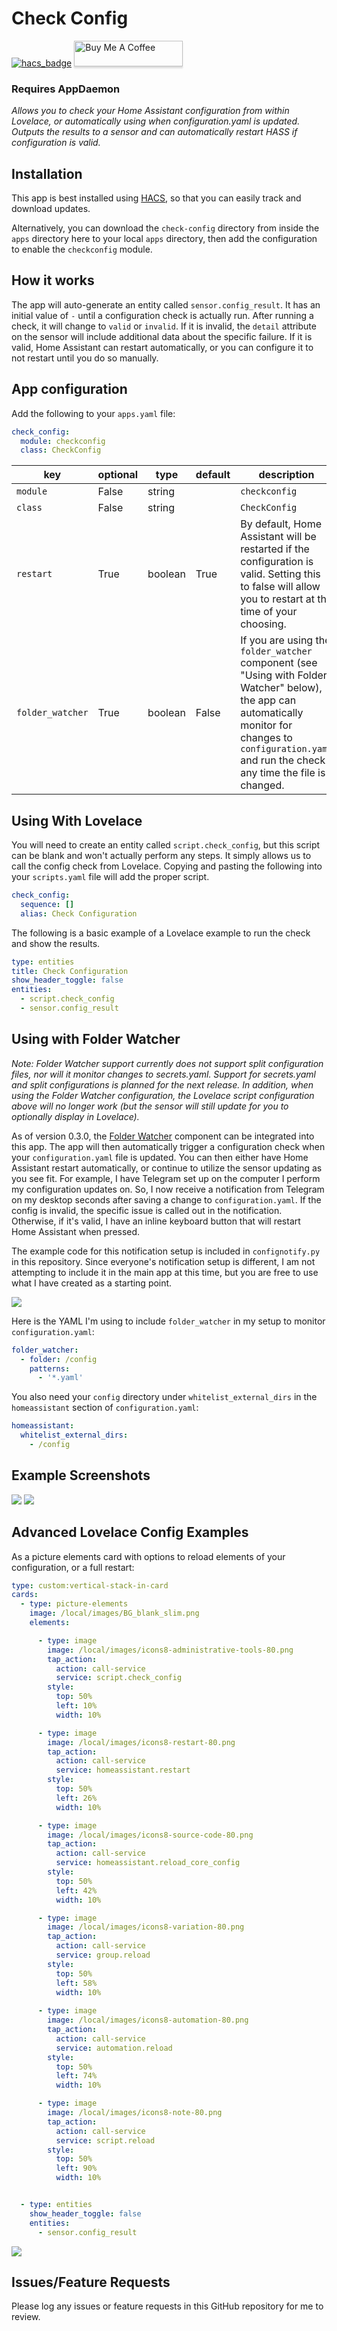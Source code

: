 # Check Config
[![hacs_badge](https://img.shields.io/badge/HACS-Default-orange.svg?style=for-the-badge)](https://github.com/custom-components/hacs)
<a href="https://www.buymeacoffee.com/uMhxJCzPS" target="_blank"><img
src="https://www.buymeacoffee.com/assets/img/custom_images/orange_img.png"
alt="Buy Me A Coffee" style="height: 41px !important;width: 174px
!important;box-shadow: 0px 3px 2px 0px rgba(190, 190, 190, 0.5)
!important;-webkit-box-shadow: 0px 3px 2px 0px rgba(190, 190, 190, 0.5)
!important;" ></a>

### Requires AppDaemon

_Allows you to check your Home Assistant configuration from within Lovelace, or
automatically using when configuration.yaml is updated.
Outputs the results to a sensor and can automatically restart HASS if
configuration is valid._

## Installation

This app is best installed using
[HACS](https://github.com/custom-components/hacs), so that you can easily track
and download updates.

Alternatively, you can download the `check-config` directory from inside the `apps` directory here to your
local `apps` directory, then add the configuration to enable the `checkconfig`
module.

## How it works

The app will auto-generate an entity called `sensor.config_result`. It has an
initial value of `-` until a configuration check is actually run. After running
a check, it will change to `valid` or `invalid`. If it is invalid, the `detail`
attribute on the sensor will include additional data about the specific failure.
If it is valid, Home Assistant can restart automatically, or you can configure
it to not restart until you do so manually.

## App configuration

Add the following to your `apps.yaml` file:
```yaml
check_config:
  module: checkconfig
  class: CheckConfig
```

key | optional | type | default | description
-- | -- | -- | -- | --
`module` | False | string | | `checkconfig`
`class` | False | string | | `CheckConfig`
`restart` | True | boolean | True | By default, Home Assistant will be restarted if the configuration is valid. Setting this to false will allow you to restart at the time of your choosing.
`folder_watcher` | True | boolean | False | If you are using the `folder_watcher` component (see "Using with Folder Watcher" below), the app can automatically monitor for changes to `configuration.yaml` and run the check any time the file is changed.

## Using With Lovelace

You will need to create an entity called `script.check_config`, but this script
can be blank and won't actually perform any steps. It simply allows us to call
the config check from Lovelace. Copying and pasting the following into your
`scripts.yaml` file will add the proper script.

```yaml
check_config:
  sequence: []
  alias: Check Configuration
```

The following is a basic example of a Lovelace example to run the check and show
the results.

```yaml
type: entities
title: Check Configuration
show_header_toggle: false
entities:
  - script.check_config
  - sensor.config_result
```

## Using with Folder Watcher
_Note: Folder Watcher support currently does not support split configuration files, nor will it monitor changes to secrets.yaml. Support for secrets.yaml and split configurations is planned for the next release. In addition, when using the Folder Watcher configuration, the Lovelace script configuration above will no longer work (but the sensor will still update for you to optionally display in Lovelace)._

As of version 0.3.0, the [Folder
Watcher](https://www.home-assistant.io/components/folder_watcher/) component can
be integrated into this app. The app will then automatically trigger a
configuration check when your `configuration.yaml` file is updated. You can then
either have Home Assistant restart automatically, or continue to utilize the
sensor updating as you see fit. For example, I have Telegram set up on the
computer I perform my configuration updates on. So, I now receive a notification
from Telegram on my desktop seconds after saving a change to
`configuration.yaml`. If the config is invalid, the specific issue is called out
in the notification. Otherwise, if it's valid, I have an inline keyboard button
that will restart Home Assistant when pressed.

The example code for this notification setup is included in `confignotify.py` in
this repository. Since everyone's notification setup is different, I am not
attempting to include it in the main app at this time, but you are free to use
what I have created as a starting point.

<img
src="https://raw.githubusercontent.com/apop880/config-check/master/telegram.png">

Here is the YAML I'm using to include `folder_watcher` in my setup to monitor
`configuration.yaml`:
```yaml
folder_watcher:
  - folder: /config
    patterns:
      - '*.yaml'
```

You also need your `config` directory under `whitelist_external_dirs` in the
`homeassistant` section of `configuration.yaml`:
```yaml
homeassistant:
  whitelist_external_dirs:
    - /config
```

## Example Screenshots
<img src="https://raw.githubusercontent.com/apop880/config-check/master/lovelace-example.png">
<img
src="https://raw.githubusercontent.com/apop880/config-check/master/result-error.png">

## Advanced Lovelace Config Examples

As a picture elements card with options to reload elements of your
configuration, or a full restart:
```yaml
type: custom:vertical-stack-in-card
cards:
  - type: picture-elements
    image: /local/images/BG_blank_slim.png
    elements:

      - type: image
        image: /local/images/icons8-administrative-tools-80.png
        tap_action:
          action: call-service
          service: script.check_config
        style:
          top: 50%
          left: 10%
          width: 10%

      - type: image
        image: /local/images/icons8-restart-80.png
        tap_action:
          action: call-service
          service: homeassistant.restart
        style:
          top: 50%
          left: 26%
          width: 10%

      - type: image
        image: /local/images/icons8-source-code-80.png
        tap_action:
          action: call-service
          service: homeassistant.reload_core_config
        style:
          top: 50%
          left: 42%
          width: 10%

      - type: image
        image: /local/images/icons8-variation-80.png
        tap_action:
          action: call-service
          service: group.reload
        style:
          top: 50%
          left: 58%
          width: 10%
            
      - type: image
        image: /local/images/icons8-automation-80.png
        tap_action:
          action: call-service
          service: automation.reload
        style:
          top: 50%
          left: 74%
          width: 10%

      - type: image
        image: /local/images/icons8-note-80.png
        tap_action:
          action: call-service
          service: script.reload
        style:
          top: 50%
          left: 90%
          width: 10%


  - type: entities
    show_header_toggle: false
    entities:
      - sensor.config_result
```
<img src="https://raw.githubusercontent.com/apop880/config-check/master/picture-elements-example.jpeg">

## Issues/Feature Requests

Please log any issues or feature requests in this GitHub repository for me to review.
